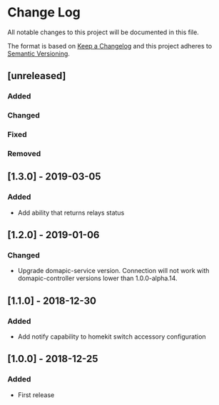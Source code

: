 # Change Log
All notable changes to this project will be documented in this file.

The format is based on [Keep a Changelog](http://keepachangelog.com/) 
and this project adheres to [Semantic Versioning](http://semver.org/).

## [unreleased]
### Added
### Changed
### Fixed
### Removed

## [1.3.0] - 2019-03-05
### Added
- Add ability that returns relays status

## [1.2.0] - 2019-01-06
### Changed
- Upgrade domapic-service version. Connection will not work with domapic-controller versions lower than 1.0.0-alpha.14.

## [1.1.0] - 2018-12-30
### Added
- Add notify capability to homekit switch accessory configuration

## [1.0.0] - 2018-12-25
### Added
- First release
